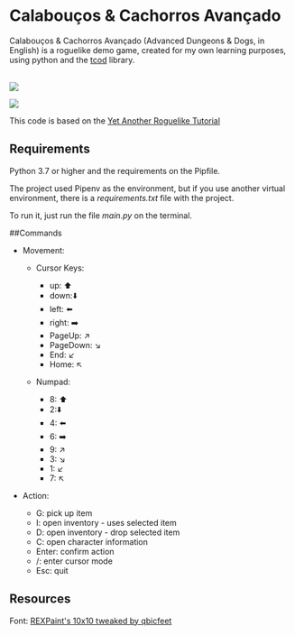 # Calabouços & Cachorros Avançado
Calabouços & Cachorros Avançado (Advanced Dungeons & Dogs, in English) is a roguelike demo game, created for my own learning purposes, using python and the [tcod](https://github.com/libtcod/python-tcod) library.<br><br>

![](https://lh3.googleusercontent.com/qpJqzioQVlAoIiZigmiKuz75v3JKMQ6_Tcsw9xly6FB7w-zWVDiLuuZA6PdkRGmh6skIZ7ToxWEO6ihsDSLXpGTtdTou7bZEzOowb75_skm939wz_yNA_PfCNBa_IeOmJ3OylN9BareQFHWH_4CmTXIAzV7Tb43FJe9g189fjjnXCs7_filBlE-XzON-hQz1SoZEl9MIQYYgYELhIOIZfjanvro_jyMWKc0cMSJeHa40oVejoEYdpjHqHoI7WeFg2s0UF0m46XbdAcVdDwI2a5rKA7DuUdu2iyBYzPVSKRY7JIzigEvEehcqUU3Q1CU6Pruyy4yt8kLdI2yP3_fH7pUsCE4FPS3Fs4nafzMA-d77praDbEcFhT8jWNsvmIJKWwX1jmPk1HQHSRo7O2KkUKjCuE97ac8574rXqAOD8Tt7vXrOHOpBGIzVzApTtpgTzgOyLyC2ZpODqENSmmUj41p-f1fIZyLDVO-hZqmh7EU2P1OH7JXN_xFstrdiZ49euNTQ_5QQzQ7mAOTo0xacwMe8r_EPYUUqJG5Y-9_FUeP_HQop157e0MSxagNeuu88h9HvUsZX1iYNyMrf6fNLGAAe7ME_0EDRcyAK56wflb-z6yy0iS02W87daWWEW8YVvkpUtCEzglxEdPpYa_4jK85-K-R1ezFbAwXeZrGVCu6L0jcMCiRpNePY4KW0iNHXodl6gxtHWeYo781M0SWhhthH=w802-h532-no?authuser=0)

![](https://lh3.googleusercontent.com/i1GobJJqnFy4i1ZTEBpdwAkAtZ1jOUasnv4crczCgL3SDpOi3wco5Yun_NeCbBeBu9eQzll7N3Sn-hAqHKP-DWJ7pOVOzL2EkjK8daqT6auLU3aZbf-AkiKvVV3_nFJAlK0sB3QzPmT8M_kPypTEEHTkGtyzXHRCYwRAmQDV0RDDoc6034KUJXAFWJ9CQl5DMe5JpBHJXbFugCjjOkuPNau8_2lBP67XtmlLAaDuwGKjhRjcbZcl2YcQwFrDEEdsfuSH3SVPixMM_6Ow91fhouV2JJDboldEQmrJGu9sfIYlCQT0jnuZqx7upV4pEtaccRUGm4nYK6OwoIPjJNBIEtg-FD-HObDqzdtTNplvX5dc4dlr6uSMEhL67dmzMOA4xq-Zz6DSjzHrQdK8APcrJemtF25oeS6iCD7L5bMczoM2CeMlIOpqOtd-L50_f2idD9H2rHRlds6G2sZifa6YEG9WSF82cYsTIH3RTvtTCWjEF2r4e8IgeunMU7qwFx9KbVspbXBcrNpAk5NpWIV8RB_hsLAdHYV7YywfPPJ03NFym6ehSEeEafET50s6gaw8beht_VYppk2LUGABgjs1EKuRlpk7m8cTr44G525rh7e6W4yNrD09RkBY0cGWK9EduY08zDauA0wdDdLNaeo5VP8CRDhDQfGwESj-E8Nc6jksMbtCDL5t0ELRnw8S0QjyZH70y2Q26up2KKVhYuR_i0U3=w802-h532-no?authuser=0)

This code is based on the [Yet Another Roguelike Tutorial](http://rogueliketutorials.com/tutorials/tcod/v2/)

## Requirements
Python 3.7 or higher and the requirements on the Pipfile.

The project used Pipenv as the environment, but if you use another virtual environment, there is a *requirements.txt* file with the project.

To run it, just run the file *main.py* on the terminal.

##Commands
- Movement:
  - Cursor Keys: 
    -  up: :arrow_up:
    -  down::arrow_down:
    -  left: :arrow_left:
    -  right: :arrow_right:
    -  PageUp: :arrow_upper_right:
    -  PageDown: :arrow_lower_right:
    -  End: :arrow_lower_left:
    -  Home: :arrow_upper_left:
      
  - Numpad:
    -  8: :arrow_up:
    -  2::arrow_down:
    -  4: :arrow_left:
    -  6: :arrow_right:
    -  9: :arrow_upper_right:
    -  3: :arrow_lower_right:
    -  1: :arrow_lower_left:
    -  7: :arrow_upper_left:
    
- Action:
  - G: pick up item
  - I: open inventory - uses selected item
  - D: open inventory - drop selected item
  - C: open character information  
  - Enter: confirm action
  - /: enter cursor mode
  - Esc: quit

      
## Resources
Font: [REXPaint's 10x10 tweaked by qbicfeet](https://www.gridsagegames.com/rexpaint/resources.html)
